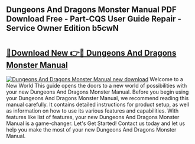 ## Dungeons And Dragons Monster Manual PDF Download Free - Part-CQS User Guide Repair - Service Owner Edition b5cwN

# <h2><a href="http://bc20022.oget.top/?id=Dungeons+And+Dragons+Monster+Manual">🔗Download New 👉🔴 Dungeons And Dragons Monster Manual</a></h2>

[![Dungeons And Dragons Monster Manual new download](https://i.imgur.com/5g1atiW.png)](http://bc20022.oget.top/?id=Dungeons+And+Dragons+Monster+Manual)
Welcome to a New World This guide opens the doors to a new world of possibilities with your new Dungeons And Dragons Monster Manual. Before you begin using your Dungeons And Dragons Monster Manual, we recommend reading this manual carefully. It contains detailed instructions for product setup, as well as information on how to use its various features and capabilities. With features like list of features, your new Dungeons And Dragons Monster Manual is a game-changer. Let's Get Started! Contact us today and let us help you make the most of your new Dungeons And Dragons Monster Manual.
